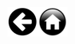 [![Вернуться назад](./assets/button_back.png)](./info.md)[![На главную](./assets/button_home.png)](./readme.md) 

